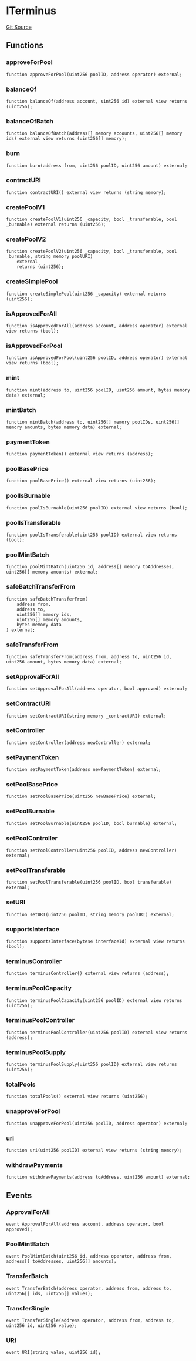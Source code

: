 # ITerminus
[Git Source](https://github.com/G7DAO/protocol/blob/f0f83a37294cdf00eb87c0478d9db8879b5b60dc/contracts/security/terminus/interfaces/ITerminus.sol)


## Functions
### approveForPool


```solidity
function approveForPool(uint256 poolID, address operator) external;
```

### balanceOf


```solidity
function balanceOf(address account, uint256 id) external view returns (uint256);
```

### balanceOfBatch


```solidity
function balanceOfBatch(address[] memory accounts, uint256[] memory ids) external view returns (uint256[] memory);
```

### burn


```solidity
function burn(address from, uint256 poolID, uint256 amount) external;
```

### contractURI


```solidity
function contractURI() external view returns (string memory);
```

### createPoolV1


```solidity
function createPoolV1(uint256 _capacity, bool _transferable, bool _burnable) external returns (uint256);
```

### createPoolV2


```solidity
function createPoolV2(uint256 _capacity, bool _transferable, bool _burnable, string memory poolURI)
    external
    returns (uint256);
```

### createSimplePool


```solidity
function createSimplePool(uint256 _capacity) external returns (uint256);
```

### isApprovedForAll


```solidity
function isApprovedForAll(address account, address operator) external view returns (bool);
```

### isApprovedForPool


```solidity
function isApprovedForPool(uint256 poolID, address operator) external view returns (bool);
```

### mint


```solidity
function mint(address to, uint256 poolID, uint256 amount, bytes memory data) external;
```

### mintBatch


```solidity
function mintBatch(address to, uint256[] memory poolIDs, uint256[] memory amounts, bytes memory data) external;
```

### paymentToken


```solidity
function paymentToken() external view returns (address);
```

### poolBasePrice


```solidity
function poolBasePrice() external view returns (uint256);
```

### poolIsBurnable


```solidity
function poolIsBurnable(uint256 poolID) external view returns (bool);
```

### poolIsTransferable


```solidity
function poolIsTransferable(uint256 poolID) external view returns (bool);
```

### poolMintBatch


```solidity
function poolMintBatch(uint256 id, address[] memory toAddresses, uint256[] memory amounts) external;
```

### safeBatchTransferFrom


```solidity
function safeBatchTransferFrom(
    address from,
    address to,
    uint256[] memory ids,
    uint256[] memory amounts,
    bytes memory data
) external;
```

### safeTransferFrom


```solidity
function safeTransferFrom(address from, address to, uint256 id, uint256 amount, bytes memory data) external;
```

### setApprovalForAll


```solidity
function setApprovalForAll(address operator, bool approved) external;
```

### setContractURI


```solidity
function setContractURI(string memory _contractURI) external;
```

### setController


```solidity
function setController(address newController) external;
```

### setPaymentToken


```solidity
function setPaymentToken(address newPaymentToken) external;
```

### setPoolBasePrice


```solidity
function setPoolBasePrice(uint256 newBasePrice) external;
```

### setPoolBurnable


```solidity
function setPoolBurnable(uint256 poolID, bool burnable) external;
```

### setPoolController


```solidity
function setPoolController(uint256 poolID, address newController) external;
```

### setPoolTransferable


```solidity
function setPoolTransferable(uint256 poolID, bool transferable) external;
```

### setURI


```solidity
function setURI(uint256 poolID, string memory poolURI) external;
```

### supportsInterface


```solidity
function supportsInterface(bytes4 interfaceId) external view returns (bool);
```

### terminusController


```solidity
function terminusController() external view returns (address);
```

### terminusPoolCapacity


```solidity
function terminusPoolCapacity(uint256 poolID) external view returns (uint256);
```

### terminusPoolController


```solidity
function terminusPoolController(uint256 poolID) external view returns (address);
```

### terminusPoolSupply


```solidity
function terminusPoolSupply(uint256 poolID) external view returns (uint256);
```

### totalPools


```solidity
function totalPools() external view returns (uint256);
```

### unapproveForPool


```solidity
function unapproveForPool(uint256 poolID, address operator) external;
```

### uri


```solidity
function uri(uint256 poolID) external view returns (string memory);
```

### withdrawPayments


```solidity
function withdrawPayments(address toAddress, uint256 amount) external;
```

## Events
### ApprovalForAll

```solidity
event ApprovalForAll(address account, address operator, bool approved);
```

### PoolMintBatch

```solidity
event PoolMintBatch(uint256 id, address operator, address from, address[] toAddresses, uint256[] amounts);
```

### TransferBatch

```solidity
event TransferBatch(address operator, address from, address to, uint256[] ids, uint256[] values);
```

### TransferSingle

```solidity
event TransferSingle(address operator, address from, address to, uint256 id, uint256 value);
```

### URI

```solidity
event URI(string value, uint256 id);
```


